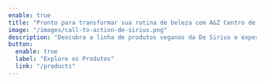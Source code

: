 ```yaml
---
enable: true
title: "Pronto para transformar sua rotina de beleza com A&Z Centro de Beleza e Bem-estar?"
image: "/images/call-to-action-de-sirius.png"
description: "Descubra a linha de produtos veganos da De Sirius e experimente uma nova forma de cuidar do seu cabelo e pele com ingredientes naturais e sustentáveis."
button:
  enable: true
  label: "Explore os Produtos"
  link: "/products"
---
```

